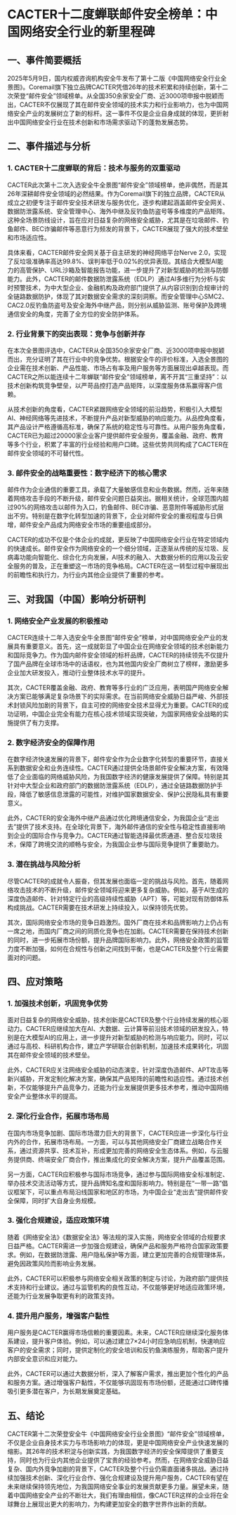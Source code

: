 # CACTER十二度蝉联邮件安全榜单：中国网络安全行业的新里程碑

## 一、事件简要概括

2025年5月9日，国内权威咨询机构安全牛发布了第十二版《中国网络安全行业全景图》。Coremail旗下独立品牌CACTER凭借26年的技术积累和持续创新，第十二次荣登“邮件安全”领域榜单。从全国350余家安全厂商、近3000项申报中脱颖而出，CACTER不仅展现了其在邮件安全领域的技术实力和行业影响力，也为中国网络安全产业的发展树立了新的标杆。这一事件不仅是企业自身成就的体现，更折射出中国网络安全行业在技术创新和市场需求驱动下的蓬勃发展态势。

## 二、事件描述与分析

### 1. CACTER十二度蝉联的背后：技术与服务的双重驱动

CACTER此次第十二次入选安全牛全景图“邮件安全”领域榜单，绝非偶然，而是其26年深耕邮件安全领域的必然结果。作为Coremail旗下的独立品牌，CACTER从成立之初便专注于邮件安全技术研发与服务优化，逐步构建起涵盖邮件安全网关、数据防泄露系统、安全管理中心、海外中继及反钓鱼防盗号等多维度的产品矩阵。这种全场景防线设计，旨在应对日益复杂的网络安全威胁，尤其是在垃圾邮件、钓鱼邮件、BEC诈骗邮件等恶意行为频发的背景下，CACTER展现了强大的技术壁垒和市场适应性。

具体来看，CACTER邮件安全网关基于自主研发的神经网络平台Nerve 2.0，实现了反垃圾准确率高达99.8%、误判率低于0.02%的优异表现。其结合大模型AI能力的高管保护、URL沙箱及智能报告功能，进一步提升了对新型威胁的检测与防御能力。此外，CACTER的邮件数据防泄露系统（EDLP）通过AI多维行为分析与实时预警技术，为中大型企业、金融机构及政府部门提供了从内容识别到合规审计的全链路数据防护，体现了其对数据安全需求的深刻洞察。而安全管理中心SMC2、CAC2.0反钓鱼防盗号及安全海外中继产品，则分别从威胁监测、账号保护及跨境通信安全的角度，完善了全方位的安全防护体系。

### 2. 行业背景下的突出表现：竞争与创新并存

在本次全景图评选中，CACTER从全国350余家安全厂商、近3000项申报中脱颖而出，充分证明了其在行业中的竞争优势。根据安全牛的评价标准，入选全景图的企业需在技术创新、产品性能、市场占有率及用户服务等方面展现出卓越表现。而CACTER之所以能连续十二年蝉联“邮件安全”领域榜单，离不开其“三重坚持”：以技术创新构筑竞争壁垒，以严苛品控打造产品矩阵，以深度服务体系赢得客户信赖。

从技术创新的角度看，CACTER紧跟网络安全领域的前沿趋势，积极引入大模型AI、神经网络等先进技术，不断提升产品对新型威胁的响应能力。从品控角度看，其产品设计严格遵循高标准，确保了系统的稳定性与可靠性。从用户服务角度看，CACTER已为超过20000家企业客户提供邮件安全服务，覆盖金融、政府、教育等多个行业，积累了丰富的行业经验和用户口碑。这些优势共同构成了CACTER在邮件安全领域的不可替代性。

### 3. 邮件安全的战略重要性：数字经济下的核心需求

邮件作为企业通信的重要工具，承载了大量敏感信息和业务数据。然而，近年来随着网络攻击手段的不断升级，邮件安全问题日益突出。据相关统计，全球范围内超过90%的网络攻击以邮件为入口，钓鱼邮件、BEC诈骗、恶意附件等威胁形式层出不穷。特别是在数字化转型加速的背景下，企业对邮件安全的重视程度与日俱增，邮件安全产品成为网络安全市场的重要组成部分。

CACTER的成功不仅是个体企业的成就，更反映了中国网络安全行业在特定领域内的快速成长。邮件安全作为网络安全的一个细分领域，正逐渐从传统的反垃圾、反病毒功能向智能化、综合化方向发展，AI技术的融入、大数据分析的应用以及云安全服务的普及，正在重塑这一市场的竞争格局。CACTER在这一转型过程中展现出的前瞻性和执行力，为行业内其他企业提供了重要的参考。

## 三、对我国（中国）影响分析研判

### 1. 网络安全产业发展的积极推动

CACTER连续十二年入选安全牛全景图“邮件安全”榜单，对中国网络安全产业的发展具有重要意义。首先，这一成就彰显了中国企业在网络安全领域的技术创新能力和国际竞争力。作为国内邮件安全领域的标杆品牌，CACTER的持续领先不仅提升了国产品牌在全球市场中的话语权，也为其他国内安全厂商树立了榜样，激励更多企业加大研发投入，推动行业整体技术水平的提升。

其次，CACTER覆盖金融、政府、教育等多行业的广泛应用，表明国产网络安全解决方案已能够满足复杂场景下的实际需求。在当前网络安全威胁日益严峻、外部技术封锁风险加剧的背景下，自主可控的网络安全技术显得尤为重要。CACTER的成功证明，中国企业完全有能力在核心技术领域实现突破，为国家网络安全战略的实施提供了有力支撑。

### 2. 数字经济安全的保障作用

在数字经济快速发展的背景下，邮件安全作为企业数字化转型的重要环节，直接关系到数据安全和业务连续性。CACTER通过提供全场景邮件安全解决方案，有效降低了企业面临的网络威胁风险，为我国数字经济的健康发展提供了保障。特别是其针对中大型企业和政府部门的数据防泄露系统（EDLP），通过全链路数据防护手段，降低了敏感信息泄露的可能性，对维护国家数据安全、保护公民隐私具有重要意义。

此外，CACTER的安全海外中继产品通过优化跨境通信安全，为我国企业“走出去”提供了技术支持。在全球化背景下，海外邮件通信的安全性与稳定性直接影响到企业的国际合作与竞争力。CACTER通过智能选择最优质通道、整合反垃圾技术，保障了跨境交流的顺畅与安全，为我国企业参与国际竞争提供了重要助力。

### 3. 潜在挑战与风险分析

尽管CACTER的成就令人振奋，但其发展也面临一定的挑战与风险。首先，随着网络攻击技术的不断升级，邮件安全领域将迎来更多复杂威胁。例如，基于AI生成的深度伪造邮件、针对特定行业的高级持续性威胁（APT）等，可能对现有防御体系构成挑战。CACTER需要在技术研发上持续投入，以保持领先优势。

其次，国际网络安全市场的竞争日趋激烈。国外厂商在技术和品牌影响力上仍占有一席之地，而国内厂商之间的同质化竞争也在加剧。CACTER需要在保持技术创新的同时，进一步拓展市场份额，提升品牌国际影响力。此外，网络安全政策的监管力度不断加强，如何在合规性与创新之间找到平衡，也是CACTER及整个行业需要面对的问题。

## 四、应对策略

### 1. 加强技术创新，巩固竞争优势

面对日益复杂的网络安全威胁，技术创新是CACTER及整个行业持续发展的核心驱动力。CACTER应继续加大在AI、大数据、云计算等前沿技术领域的研发投入，特别是在大模型AI的应用上，进一步提升对新型威胁的检测与响应能力。同时，可以通过与高校、科研机构合作，建立产学研联合创新机制，加速技术成果转化，巩固其在邮件安全领域的技术壁垒。

此外，CACTER应关注网络安全威胁的动态演变，针对深度伪造邮件、APT攻击等新兴威胁，开发定制化解决方案，确保其产品矩阵的前瞻性和适应性。通过技术创新，不仅能够提升产品竞争力，还能为行业发展提供更多技术参考，推动中国网络安全产业整体水平的提高。

### 2. 深化行业合作，拓展市场布局

在国内市场竞争加剧、国际市场潜力巨大的背景下，CACTER应进一步深化与行业内外的合作，拓展市场布局。一方面，可以与其他网络安全厂商建立战略合作关系，通过资源共享、技术互补，形成更加完善的网络安全生态体系。例如，与云服务提供商、终端安全厂商合作，推出集成化的安全解决方案，提升产品覆盖范围。

另一方面，CACTER应积极参与国际市场竞争，通过参与国际网络安全标准制定、举办技术交流活动等方式，提升品牌知名度和国际影响力。特别是在“一带一路”倡议框架下，可以重点布局沿线国家和地区的市场，为中国企业“走出去”提供邮件安全保障，同时扩大自身业务规模。

### 3. 强化合规建设，适应政策环境

随着《网络安全法》《数据安全法》等法规的深入实施，网络安全领域的合规要求日益严格。CACTER需进一步加强合规建设，确保产品和服务严格符合国家政策要求。例如，在数据防泄露、用户隐私保护等方面，建立更加完善的合规管理体系，避免因政策风险而影响业务发展。

此外，CACTER可以积极参与网络安全相关政策的制定与讨论，为政府部门提供技术支持和行业建议。通过与监管机构的良性互动，不仅能够更好地适应政策环境，还能为行业发展争取更有利的政策支持。

### 4. 提升用户服务，增强客户黏性

用户服务是CACTER赢得市场信赖的重要因素。未来，CACTER应继续深化服务体系建设，提升客户体验。例如，可以通过建立7×24小时应急响应机制，快速响应客户的安全需求；同时，提供定制化的安全培训和反钓鱼演练服务，帮助客户提升内部安全意识和应对能力。

此外，CACTER可以通过大数据分析，深入了解客户需求，推出更加个性化的产品和服务方案。通过增强客户黏性，不仅能够巩固现有市场份额，还能通过口碑传播吸引更多潜在客户，为长期发展奠定基础。

## 五、结论

CACTER第十二次荣登安全牛《中国网络安全行业全景图》“邮件安全”领域榜单，不仅是企业自身技术实力与市场影响力的体现，更是中国网络安全产业快速发展的缩影。其26年的技术积淀与创新实践，为我国数字经济的安全保障提供了重要支持，同时也为行业内其他企业提供了宝贵的经验参考。然而，在网络安全威胁日益复杂、国内外竞争加剧的背景下，CACTER及整个行业仍需直面诸多挑战。通过持续加强技术创新、深化行业合作、强化合规建设及提升用户服务，CACTER有望在未来继续保持领先地位，为我国网络安全事业的发展贡献更多力量。展望未来，随着中国网络安全产业的不断壮大，我们有理由相信，像CACTER这样的企业将在全球舞台上展现出更大的影响力，为构建更加安全的数字世界作出新的贡献。